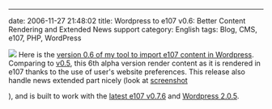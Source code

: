 ---
date: 2006-11-27 21:48:02
title: Wordpress to e107 v0.6: Better Content Rendering and Extended News support
category: English
tags: Blog, CMS, e107, PHP, WordPress

![](/uploads/2006/e107-to-wordpres-061.png) Here is the [version 0.6 of my tool to import e107 content in Wordpress](http://wordpress.org/extend/plugins/e107-importer/). Comparing to [v0.5](http://kevin.deldycke.com/2006/11/wordpress-to-e107-v05-static-pages-import-added/), this 6th alpha version render content as it is rendered in e107 thanks to the use of user's website preferences. This release also handle news extended part nicely (look at [screenshot](/uploads/2006/e107-to-wordpres-06.png)

), and is built to work with the [latest e107 v0.7.6](http://e107.org/news.php?item.799.1) and [Wordpress 2.0.5](http://wordpress.org/development/2006/10/205-ronan/).
